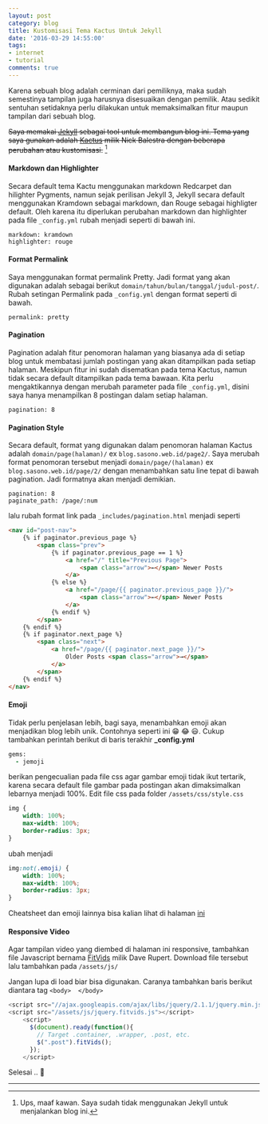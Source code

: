```yaml
---
layout: post
category: blog
title: Kustomisasi Tema Kactus Untuk Jekyll
date: '2016-03-29 14:55:00'
tags:
- internet
- tutorial
comments: true
---
```


Karena sebuah blog adalah cerminan dari pemiliknya, maka sudah semestinya tampilan juga harusnya disesuaikan dengan pemilik. Atau sedikit sentuhan setidaknya perlu dilakukan untuk memaksimalkan fitur maupun tampilan dari sebuah blog.

<s>Saya memakai [Jekyll](http://jekyllrb.com) sebagai tool untuk membangun blog ini. Tema yang saya gunakan adalah [Kactus](https://github.com/nickbalestra/kactus/) milik Nick Balestra dengan beberapa perubahan atau kustomisasi.</s> [^1]

#### Markdown dan Highlighter
Secara default tema Kactu menggunakan markdown Redcarpet dan hilighter Pygments, namun sejak perilisan Jekyll 3, Jekyll secara default menggunakan Kramdown sebagai markdown, dan Rouge sebagai highligter default. Oleh karena itu diperlukan perubahan markdown dan highlighter pada file `_config.yml` rubah menjadi seperti di bawah ini.

```
markdown: kramdown
highlighter: rouge
```

#### Format Permalink
Saya menggunakan format permalink Pretty. Jadi format yang akan digunakan adalah sebagai berikut `domain/tahun/bulan/tanggal/judul-post/`. Rubah setingan Permalink pada `_config.yml` dengan format seperti di bawah.

```
permalink: pretty
```

#### Pagination
Pagination adalah fitur penomoran halaman yang biasanya ada di setiap blog untuk membatasi jumlah postingan yang akan ditampilkan pada setiap halaman. Meskipun fitur ini sudah disematkan pada tema Kactus, namun tidak secara default ditampilkan pada tema bawaan. Kita perlu mengaktikannya dengan merubah parameter pada file `_config.yml`, disini saya hanya menampilkan 8 postingan dalam setiap halaman.

```
pagination: 8
```

#### Pagination Style
Secara default, format yang digunakan dalam penomoran halaman Kactus adalah `domain/page(halaman)/` ex `blog.sasono.web.id/page2/`. Saya merubah format penomoran tersebut menjadi `domain/page/(halaman)` ex `blog.sasono.web.id/page/2/` dengan menambahkan satu line tepat di bawah pagination. Jadi formatnya akan menjadi demikian.

```
pagination: 8
paginate_path: /page/:num
```

lalu rubah format link pada `_includes/pagination.html` menjadi seperti

``` html
<nav id="post-nav">
    {% if paginator.previous_page %}
        <span class="prev">
            {% if paginator.previous_page == 1 %}
                <a href="/" title="Previous Page">
                    <span class="arrow">←</span> Newer Posts
                </a>
            {% else %}
                <a href="/page/{{ paginator.previous_page }}/">
                    <span class="arrow">←</span> Newer Posts
                </a>
            {% endif %}
        </span>
    {% endif %}
    {% if paginator.next_page %}
        <span class="next">
            <a href="/page/{{ paginator.next_page }}/">
                Older Posts <span class="arrow">→</span>
            </a>
        </span>
    {% endif %}
</nav>
```

#### Emoji
Tidak perlu penjelasan lebih, bagi saya, menambahkan emoji akan menjadikan blog lebih unik. Contohnya seperti ini :grin: :joy:  :smiley:. Cukup tambahkan perintah berikut di baris terakhir **_config.yml**

``` ruby
gems:
  - jemoji
```

berikan pengecualian pada file css agar gambar emoji tidak ikut tertarik, karena secara default file gambar pada postingan akan dimaksimalkan lebarnya menjadi 100%. Edit file css pada folder `/assets/css/style.css`

``` css
img {
	width: 100%;
	max-width: 100%;
	border-radius: 3px;
}
```

ubah menjadi

``` css
img:not(.emoji) {
	width: 100%;
	max-width: 100%;
	border-radius: 3px;
}
```

Cheatsheet dan emoji lainnya bisa kalian lihat di halaman [ini](http://emoji.muan.co)

#### Responsive Video
Agar tampilan video yang diembed di halaman ini responsive, tambahkan file Javascript bernama [FitVids](https://github.com/davatron5000/FitVids.js) milik Dave Rupert. Download file tersebut lalu tambahkan pada `/assets/js/`

Jangan lupa di load biar bisa digunakan. Caranya tambahkan baris berikut diantara tag `<body>  </body>`

``` javascript
<script src="//ajax.googleapis.com/ajax/libs/jquery/2.1.1/jquery.min.js"></script>
<script src="/assets/js/jquery.fitvids.js"></script>
    <script>
      $(document).ready(function(){
        // Target .container, .wrapper, .post, etc.
        $(".post").fitVids();
      });
    </script>
```

Selesai .. :dancer:

***

[^1]: Ups, maaf kawan. Saya sudah tidak menggunakan Jekyll untuk menjalankan blog ini.
